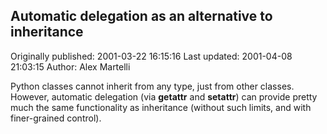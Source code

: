 ## Automatic delegation as an alternative to inheritance 
Originally published: 2001-03-22 16:15:16 
Last updated: 2001-04-08 21:03:15 
Author: Alex Martelli 
 
Python classes cannot inherit from any type, just from other classes. However, automatic delegation (via __getattr__ and __setattr__) can provide pretty much the same functionality as inheritance (without such limits, and with finer-grained control).